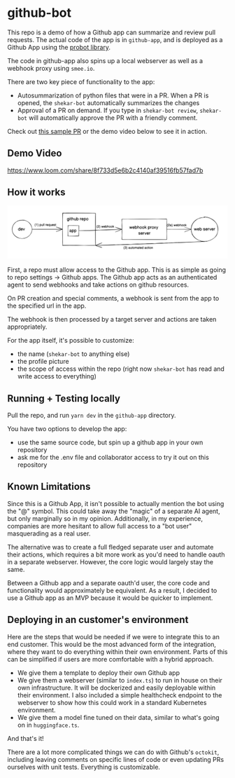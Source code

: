 # github-bot

This repo is a demo of how a Github app can summarize and review pull requests. The actual code of the app is in `github-app`, and is deployed as a Github App using the [probot library](https://probot.github.io/).

The code in github-app also spins up a local webserver as well as a webhook proxy using `smee.io`.

There are two key piece of functionality to the app:

- Autosummarization of python files that were in a PR. When a PR is opened, the `shekar-bot` automatically summarizes the changes
- Approval of a PR on demand. If you type in `shekar-bot review`, `shekar-bot` will automatically approve the PR with a friendly comment.

Check out [this sample PR](https://github.com/shekarramaswamy4/github-bot/pull/7) or the demo video below to see it in action.

## Demo Video

https://www.loom.com/share/8f733d5e6b2c4140af39516fb57fad7b

## How it works

![Local development flow](./local-dev.png)

First, a repo must allow access to the Github app. This is as simple as going to repo settings -> Github apps. The Github app acts as an authenticated agent to send webhooks and take actions on github resources.

On PR creation and special comments, a webhook is sent from the app to the specified url in the app.

The webhook is then processed by a target server and actions are taken appropriately.

For the app itself, it's possible to customize:

- the name (`shekar-bot` to anything else)
- the profile picture
- the scope of access within the repo (right now `shekar-bot` has read and write access to everything)

## Running + Testing locally

Pull the repo, and run `yarn dev` in the `github-app` directory.

You have two options to develop the app:

- use the same source code, but spin up a github app in your own repository
- ask me for the .env file and collaborator access to try it out on this repository

## Known Limitations

Since this is a Github App, it isn't possible to actually mention the bot using the "@" symbol. This could take away the "magic" of a separate AI agent, but only marginally so in my opinion. Additionally, in my experience, companies are more hesitant to allow full access to a "bot user" masquerading as a real user.

The alternative was to create a full fledged separate user and automate their actions, which requires a bit more work as you'd need to handle oauth in a separate webserver. However, the core logic would largely stay the same.

Between a Github app and a separate oauth'd user, the core code and functionality would approximately be equivalent. As a result, I decided to use a Github app as an MVP because it would be quicker to implement.

## Deploying in an customer's environment

Here are the steps that would be needed if we were to integrate this to an end customer. This would be the most advanced form of the integration, where they want to do everything within their own environment. Parts of this can be simplified if users are more comfortable with a hybrid approach.

- We give them a template to deploy their own Github app
- We give them a webserver (similar to `index.ts`) to run in house on their own infrastructure. It will be dockerized and easily deployable within their environment. I also included a simple healthcheck endpoint to the webserver to show how this could work in a standard Kubernetes environment.
- We give them a model fine tuned on their data, similar to what's going on in `huggingface.ts`.

And that's it!

There are a lot more complicated things we can do with Github's `octokit`, including leaving comments on specific lines of code or even updating PRs ourselves with unit tests. Everything is customizable.
